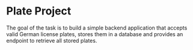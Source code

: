 # Plate Project
The goal of the task is to build a simple backend application that accepts valid German license plates, stores them in a database and provides an endpoint to retrieve all stored plates.
